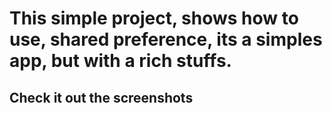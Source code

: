 # This simple project, shows how to use, shared preference, its a simples app, but with a rich stuffs.



## Check it out the screenshots

